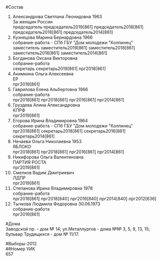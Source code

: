 #Состав  
1. Александрова Светлана Леонидовна 1963  
    За женщин России  
    председатель председатель2019[861] председатель2018[861] председатель2016[861] председатель2014[861]  
2. Кузнецова Марина Бернардовна 1966  
    собрание-работа - СПб ГБУ "Дом молодежи "Колпинец"  
    заместитель заместитель2019[861] заместитель2018[861] заместитель2016[861] заместитель2014[861]  
3. Богданова Оксана Викторовна  
    собрание-работа  
    секретарь секретарь2019[861] прг2018[861]  
4. Акимкина Ольга Алексеевна  
    ЕР  
    прг2019[861]  
5. Гаврилова Елена Альбертовна 1966  
    собрание-работа  
    прг2018[861] прг2018[861] прг2016[861] прг2014[861]  
6. Груздева Алина Александровна  
    КПРФ  
    прг2019[861]  
7. Егорова Ирина Владимировна 1964  
    собрание-работа - СПб ГБУ "Дом молодежи "Колпинец"  
    прг2018[861] секретарь2018[861] секретарь2016[861] секретарь2014[861]  
8. Нечаева Ольга Николаевна 1953  
    ЯБЛОКО  
    прг2018[861] прг2018[861] прг2016[861] прг2014[861]  
9. Никифорова Ольга Валентиновна  
    ПАРТИЯ РОСТА  
    прг2019[861]  
10. Смелков Вадим Дмитриевич  
    ЛДПР  
    прг2019[861]  
11. Степанова Ирина Владимировна 1978  
    собрание-работа  
    прг2018[861] прг2018[840] прг2016[840] прг2014[840] прг2012[636]  
12. Тычкова Людмила Федоровна 30.06.1973  
    собрание-работа  
    прг2019[861]  

#Дома  
Заводской пр. - дом № 14; ул.Металлургов - дома №№ 3, 5, 9, 13, 15; бульвар Трудящихся - дом № 11/17.  
  
#Выборы-2012  
##Номер УИК  
657  
